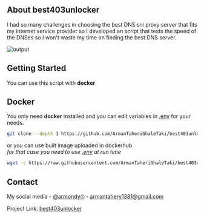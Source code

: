 <!-- ABOUT THE PROJECT -->

## About best403unlocker

I had so many challenges in choosing the best DNS sni proxy server that fits my internet service provider so I developed an script that tests the speed of the DNSes so I won't waste my time on finding the best DNS server.

![output](https://github.com/ArmanTaheriGhaleTaki/speed-test-dns/assets/88885103/d83c954e-5f3c-434e-ae4b-f119d69a4220)

<!-- GETTING STARTED -->

## Getting Started

You can use this script with **docker**

## Docker

You only need **docker** installed and you can edit variables in [.env](https://github.com/ArmanTaheriGhaleTaki/best403unlocker/blob/main/.env) for your needs.

```sh
git clone --depth 1 https://github.com/ArmanTaheriGhaleTaki/best403unlocker/ && cd best403unlocker && docker build -t best403unlocker . && docker run --env-file .env best403unlocker
```

or you can use built image uploaded in dockerhub  
 _for that case you need to use [.env](https://github.com/ArmanTaheriGhaleTaki/best403unlocker/blob/main/.env) at run time_

```sh
wget -c https://raw.githubusercontent.com/ArmanTaheriGhaleTaki/best403unlocker/main/.env && docker run --env-file .env armantaherighaletaki/best403unlocker
```

<!-- CONTACT -->

## Contact

My social media - [@armondy🙄](https://twitter.com/taherighaletaki) - armantahery1381@gmail.com

Project Link: [best403unlocker](https://github.com/ArmanTaheriGhaleTaki/best403unlocker)
